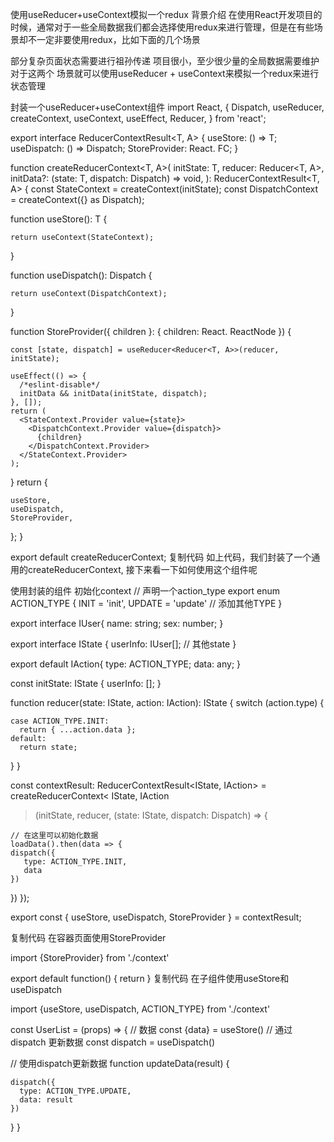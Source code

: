 使用useReducer+useContext模拟一个redux
背景介绍
在使用React开发项目的时候，通常对于一些全局数据我们都会选择使用redux来进行管理，但是在有些场景却不一定非要使用redux，比如下面的几个场景

部分复杂页面状态需要进行祖孙传递
项目很小，至少很少量的全局数据需要维护
对于这两个 场景就可以使用useReducer + useContext来模拟一个redux来进行状态管理

封装一个useReducer+useContext组件
import React, {
  Dispatch, 
  useReducer, 
  createContext, 
  useContext, 
  useEffect, 
  Reducer, 
} from 'react'; 

export interface ReducerContextResult<T, A> {
  useStore: () => T; 
  useDispatch: () => Dispatch<A>; 
  StoreProvider: React. FC<any>; 
}

function createReducerContext<T, A>(
  initState: T, 
  reducer: Reducer<T, A>, 
  initData?: (state: T, dispatch: Dispatch<A>) => void, 
): ReducerContextResult<T, A> {
  const StateContext = createContext(initState); 
  const DispatchContext = createContext({} as Dispatch<A>); 

  function useStore(): T {

    return useContext(StateContext);

  }

  function useDispatch(): Dispatch<A> {

    return useContext(DispatchContext);

  }

  function StoreProvider({ children }: { children: React. ReactNode }) {

    const [state, dispatch] = useReducer<Reducer<T, A>>(reducer, initState);

    useEffect(() => {
      /*eslint-disable*/
      initData && initData(initState, dispatch);
    }, []);
    return (
      <StateContext.Provider value={state}>
        <DispatchContext.Provider value={dispatch}>
          {children}
        </DispatchContext.Provider>
      </StateContext.Provider>
    );

  }
  return {

    useStore,
    useDispatch,
    StoreProvider,

  }; 
}

export default createReducerContext; 
复制代码
如上代码，我们封装了一个通用的createReducerContext, 接下来看一下如何使用这个组件呢

使用封装的组件
初始化context
// 声明一个action_type
export enum ACTION_TYPE {
  INIT = 'init', 
  UPDATE = 'update'
  // 添加其他TYPE
}

export interface IUser{
  name: string; 
  sex: number; 
}

export interface IState {
  userInfo: IUser[]; 
  // 其他state
}

export default IAction{
  type: ACTION_TYPE; 
  data: any; 
}

const initState: IState {
  userInfo: []; 
}

function reducer(state: IState, action: IAction): IState {
  switch (action.type) {

    case ACTION_TYPE.INIT:
      return { ...action.data };
    default:
      return state;

  }
}

const contextResult: ReducerContextResult<IState, IAction> = createReducerContext<
  IState, 
  IAction

> (initState, reducer, (state: IState, dispatch: Dispatch<IAction>) => {

	// 在这里可以初始化数据
	loadData().then(data => {
    dispatch({
       type: ACTION_TYPE.INIT,
       data
    })

  })
}); 

export const { useStore, useDispatch, StoreProvider } = contextResult; 

复制代码
在容器页面使用StoreProvider

import {StoreProvider} from './context'

export default function() { 
  return <StoreProvider>
  	<!--容器内容-->
  </StoreProvider>
}
复制代码
在子组件使用useStore和useDispatch

import {useStore, useDispatch, ACTION_TYPE} from './context'

const UserList = (props) => {
  // 数据
  const {data} = useStore()
  // 通过dispatch 更新数据
  const dispatch = useDispatch()
  
  // 使用dispatch更新数据
  function updateData(result) {

    dispatch({
      type: ACTION_TYPE.UPDATE,
      data: result
    })

  }
}
